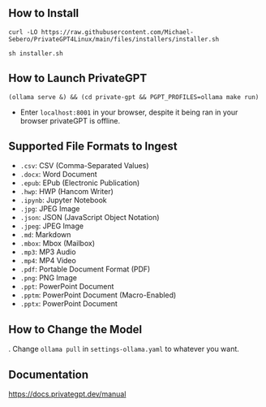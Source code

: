 ## How to Install
```
curl -LO https://raw.githubusercontent.com/Michael-Sebero/PrivateGPT4Linux/main/files/installers/installer.sh

sh installer.sh
```

## How to Launch PrivateGPT
```
(ollama serve &) && (cd private-gpt && PGPT_PROFILES=ollama make run)
```

- Enter `localhost:8001` in your browser, despite it being ran in your browser privateGPT is offline.

## Supported File Formats to Ingest

- `.csv`: CSV (Comma-Separated Values)
- `.docx`: Word Document
- `.epub`: EPub (Electronic Publication)
- `.hwp`: HWP (Hancom Writer)
- `.ipynb`: Jupyter Notebook
- `.jpg`: JPEG Image
- `.json`: JSON (JavaScript Object Notation)
- `.jpeg`: JPEG Image
- `.md`: Markdown
- `.mbox`: Mbox (Mailbox)
- `.mp3`: MP3 Audio
- `.mp4`: MP4 Video
- `.pdf`: Portable Document Format (PDF)
- `.png`: PNG Image
- `.ppt`: PowerPoint Document
- `.pptm`: PowerPoint Document (Macro-Enabled)
- `.pptx`: PowerPoint Document
   
## How to Change the Model

. Change `ollama pull` in `settings-ollama.yaml` to whatever you want.

## Documentation 

https://docs.privategpt.dev/manual
